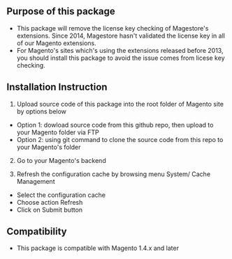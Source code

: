 ## Purpose of this package
 * This package will remove the license key checking of Magestore's extensions. Since 2014, Magestore hasn't validated the license key in all of our Magento extensions. 
 * For Magento's sites which's using the extensions released before 2013, you should install this package to avoid the issue comes from licese key checking.

## Installation Instruction
1. Upload source code of this package into the root folder of Magento site by options below
  + Option 1: dowload source code from this github repo, then upload to your Magento folder via FTP
  + Option 2: using git command to clone the source code from this repo to your Magento's folder

2. Go to your Magento's backend

3. Refresh the configuration cache by browsing menu System/ Cache Management
  + Select the configuration cache
  + Choose action Refresh
  + Click on Submit button
  
## Compatibility
 * This package is compatible with Magento 1.4.x and later
